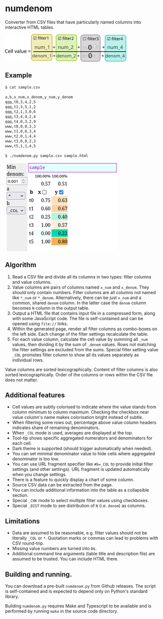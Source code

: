 # numdenom

Converter from CSV files that have particularly named columns into interactive HTML tables.

![formula](formula.png)

## Example

```
$ cat sample.csv

a,b,x_num,x_denom,y_num,y_denom
qqq,t0,3,4,2,5
qqq,t1,3,5,1,2
qqq,t2,1,3,0,6
qqq,t3,4,4,2,4
qqq,t4,0,3,2,9
www,t0,0,0,3,3
www,t1,0,0,3,4
www,t2,0,1,4,4
www,t3,0,0,2,3
www,t5,1,1,4,5

$ ./numdenom.py sample.csv sample.html
```

![screenshot](sample.png)

## Algorithm

1. Read a CSV file and divide all its columns in two types: filter columns and value columns.
2. Value columns are pairs of columns named `x_num` and `x_denom`. They should only contain numbers. Filter columns are all columns not named like `*_num` or `*_denom`. Alternatively, there can be just `x_num` and a common, shared `denom` column. In the latter case the `denom` column becomes `N` column in the output table.
3. Output a HTML file that contains input file in a compressed form, along with some JavaScript code. The file is self-contained and can be opened using `file://` links.
4. Within the generated page, render all filter columns as combo-boxes on the left side. Each change of the filter settings recalculate the table.
5. For each value column, calculate the cell value by summing all `_num` values, then dividing it by the sum of `_denom` values. Rows not matching the filter settings are excluded from the sums. Special filter setting value `_COL` promotes filter column to show all its values separately as individual rows.

Value columns are sorted lexicographically. Content of filter columns is also sorted lexicographically. Order of the columns or rows within the CSV file does not matter.

## Additional features

* Cell values are subtly colorised to indicate where the value stands from column minimum to column maximum. Checking the checkbox near value column's name makes colorisation bright instead of subtle.
* When filtering some rows out, percentage above value column headers indicates share of remaining denominators.
* When `_COL` mode is used, averages are displayed at the top.
* Tool-tip shows specific aggregated numerators and denominators for each cell.
* Dark theme is supported (should trigger automatically when needed).
* You can set minimal denominator value to hide cells where aggregated denominator is too low.
* You can use URL fragment specifier like `#b=_COL` to provide initial filter settings (and other settings). URL fragment is updated automatically when you change settings.
* There is a feature to quickly display a chart of some column.
* Source CSV data can be extracted from the page.
* You can include additional information into the table as a collapsible section.
* Special `_CHK` mode to select multiple filter values using checkboxes.
* Special `_DIST` mode to see distribution of `N` (i.e. `denom`) as columns.

## Limitations

* Data are assumed to be reasonable, e.g. filter values should not be literally `_COL` or `*`. Quotation marks or commas can lead to problems with CSV round-trip.
* Missing value numbers are turned into `0`s.
* Additional command line arguments (table title and description file) are assumed to be trusted. You can include HTML there.

## Building and running.

You can download a pre-built `numdenom.py` from Github releases. The script is self-contained and is expected to depend only on Python's standard library.

Building `numdenom.py` requires Make and Typescript to be available and is performed by running `make` in the source code directory.
